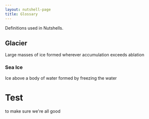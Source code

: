 ```yaml
---
layout: nutshell-page
title: Glossary
---
```


Definitions used in Nutshells.

## Glacier
Large masses of ice formed wherever accumulation exceeds ablation

### Sea Ice
Ice above a body of water formed by freezing the water

# Test
to make sure we're all good
